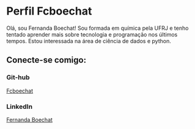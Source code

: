 # Perfil Fcboechat

Olá, sou Fernanda Boechat! Sou formada em química pela UFRJ e tenho tentado aprender mais sobre tecnologia e programação nos últimos tempos. Estou interessada na área de ciência de dados e python. 

## Conecte-se comigo:
### Git-hub
[Fcboechat](https://github.com/Fcboechat)

### LinkedIn
[Fernanda Boechat](https://www.linkedin.com/in/fernanda-boechat-b01bb3b1/)

